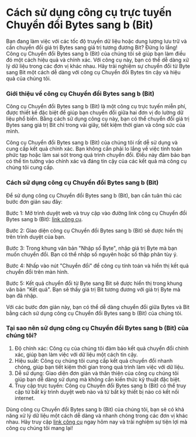 Cách sử dụng công cụ trực tuyến Chuyển đổi Bytes sang b (Bit)
=============================================================

Bạn đang làm việc với các tốc độ truyền dữ liệu hoặc dung lượng lưu trữ và cần chuyển đổi giá trị Bytes sang giá trị tương đương Bit? Đừng lo lắng! Công cụ Chuyển đổi Bytes sang b (Bit) của chúng tôi sẽ giúp bạn làm điều đó một cách hiệu quả và chính xác. Với công cụ này, bạn có thể dễ dàng xử lý dữ liệu trong các đơn vị khác nhau. Hãy trải nghiệm sự chuyển đổi từ Byte sang Bit một cách dễ dàng với công cụ Chuyển đổi Bytes tin cậy và hiệu quả của chúng tôi.

### Giới thiệu về công cụ Chuyển đổi Bytes sang b (Bit)

Công cụ Chuyển đổi Bytes sang b (Bit) là một công cụ trực tuyến miễn phí, được thiết kế đặc biệt để giúp bạn chuyển đổi giữa hai đơn vị đo lường dữ liệu phổ biến. Bằng cách sử dụng công cụ này, bạn có thể chuyển đổi giá trị Bytes sang giá trị Bit chỉ trong vài giây, tiết kiệm thời gian và công sức của mình.

Công cụ Chuyển đổi Bytes sang b (Bit) của chúng tôi rất dễ sử dụng và cung cấp kết quả chính xác. Bạn không cần phải lo lắng về việc tính toán phức tạp hoặc làm sai sót trong quá trình chuyển đổi. Điều này đảm bảo bạn có thể tin tưởng vào chính xác và đáng tin cậy của các kết quả mà công cụ chúng tôi cung cấp.

### Cách sử dụng công cụ Chuyển đổi Bytes sang b (Bit)

Để sử dụng công cụ Chuyển đổi Bytes sang b (Bit), bạn cần tuân thủ các bước đơn giản sau đây:

Bước 1: Mở trình duyệt web và truy cập vào đường link công cụ Chuyển đổi Bytes sang b (Bit): [link công cụ](https://www.onlinecalculatorsfree.com/vi/convert/convert-bytes-to-b.html).

Bước 2: Giao diện công cụ Chuyển đổi Bytes sang b (Bit) sẽ được hiển thị trên trình duyệt của bạn.

Bước 3: Trong khung văn bản "Nhập số Byte", nhập giá trị Byte mà bạn muốn chuyển đổi. Bạn có thể nhập số nguyên hoặc số thập phân tùy ý.

Bước 4: Nhấp vào nút "Chuyển đổi" để công cụ tính toán và hiển thị kết quả chuyển đổi trên màn hình.

Bước 5: Kết quả chuyển đổi từ Byte sang Bit sẽ được hiển thị trong khung văn bản "Kết quả". Bạn sẽ thấy giá trị Bit tương đương với giá trị Byte mà bạn đã nhập.

Với các bước đơn giản này, bạn có thể dễ dàng chuyển đổi giữa Bytes và Bit bằng cách sử dụng công cụ Chuyển đổi Bytes sang b (Bit) của chúng tôi.

### Tại sao nên sử dụng công cụ Chuyển đổi Bytes sang b (Bit) của chúng tôi?

1. Độ chính xác: Công cụ của chúng tôi đảm bảo kết quả chuyển đổi chính xác, giúp bạn làm việc với dữ liệu một cách tin cậy.
2. Hiệu suất: Công cụ chúng tôi cung cấp kết quả chuyển đổi nhanh chóng, giúp bạn tiết kiệm thời gian trong quá trình làm việc với dữ liệu.
3. Dễ sử dụng: Giao diện đơn giản và thân thiện của công cụ chúng tôi giúp bạn dễ dàng sử dụng mà không cần kiến thức kỹ thuật đặc biệt.
4. Truy cập trực tuyến: Công cụ Chuyển đổi Bytes sang b (Bit) có thể truy cập từ bất kỳ trình duyệt web nào và từ bất kỳ thiết bị nào có kết nối internet.

Dùng công cụ Chuyển đổi Bytes sang b (Bit) của chúng tôi, bạn sẽ có khả năng xử lý dữ liệu một cách dễ dàng và nhanh chóng trong các đơn vị khác nhau. Hãy truy cập [link công cụ](https://www.onlinecalculatorsfree.com/vi/convert/convert-bytes-to-b.html) ngay hôm nay và trải nghiệm sự tiện lợi mà công cụ chúng tôi mang lại!